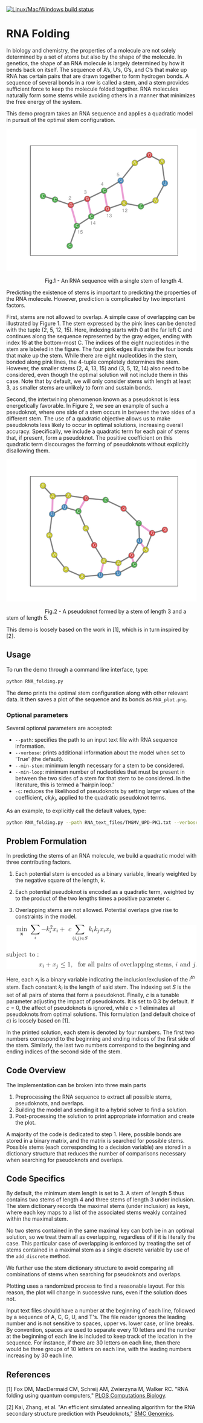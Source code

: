 [![Linux/Mac/Windows build status](
  https://circleci.com/gh/dwave-examples/rna-folding.svg?style=svg)](
  https://circleci.com/gh/dwave-examples/rna-folding)

# RNA Folding

In biology and chemistry, the properties of a molecule are not solely determined
by a set of atoms but also by the shape of the molecule. In genetics, the shape
of an RNA molecule is largely determined by how it bends back on itself. The
sequence of A’s, U’s, G’s, and C’s that make up RNA has certain pairs that are
drawn together to form hydrogen bonds. A sequence of several bonds in a row is
called a stem, and a stem provides sufficient force to keep the molecule folded
together. RNA molecules naturally form some stems while avoiding others in a
manner that minimizes the free energy of the system.

This demo program takes an RNA sequence and applies a quadratic model in pursuit
of the optimal stem configuration.

![Figure 1! ](readme_imgs/Single_Stem.png "Simple single stem plot")

<p>
&emsp;&emsp;&emsp;&emsp;&emsp;&emsp;&emsp; 
Fig.1 - An RNA sequence with a single stem of length 4.
</p>

Predicting the existence of stems is important to predicting the properties of
the RNA molecule. However, prediction is complicated by two important factors. 

First, stems are not allowed to overlap. A simple case of overlapping can be
illustrated by Figure 1. The stem expressed by the pink lines can be denoted
with the tuple (2, 5, 12, 15). Here, indexing starts with 0 at the far left C
and continues along the sequence represented by the gray edges, ending with
index 16 at the bottom-most C. The indices of the eight nucleotides in the stem
are labeled in the figure. The four pink edges illustrate the four bonds that
make up the stem. While there are eight nucleotides in the stem, bonded along
pink lines, the 4-tuple completely determines the stem. However, the smaller
stems (2, 4, 13, 15) and (3, 5, 12, 14) also need to be considered, even though
the optimal solution will not include them in this case. Note that by default,
we will only consider stems with length at least 3, as smaller stems are
unlikely to form and sustain bonds.

Second, the intertwining phenomenon known as a pseudoknot is less energetically
favorable. In Figure 2, we see an example of such a pseudoknot, where one side
of a stem occurs in between the two sides of a different stem. The use of a
quadratic objective allows us to make pseudoknots less likely to occur in
optimal solutions, increasing overall accuracy. Specifically, we include a
quadratic term for each pair of stems that, if present, form a pseudoknot. The
positive coefficient on this quadratic term discourages the forming of
pseudoknots without explicitly disallowing them.

<p align = "center">

![Figure 2](readme_imgs/pseudoknot2.png "Simple pseudoknot example")
<p>
&emsp;&emsp;&emsp;&emsp;&emsp;&emsp;&emsp;
Fig.2 - A pseudoknot formed by a stem of length 3 and a stem of length 5.
</p>

This demo is loosely based on the work in [1],
which is in turn inspired by [2].

## Usage

To run the demo through a command line interface, type:

```bash
python RNA_folding.py
```

The demo prints the optimal stem configuration along with other relevant data.
It then saves a plot of the sequence and its bonds as `RNA_plot.png`.

### Optional parameters
Several optional parameters are accepted:

- `--path`: specifies the path to an input text file with RNA sequence information. 
- `--verbose`: prints additional information about the model when set to 'True' (the default). 
- `--min-stem`: minimum length necessary for a stem to be considered.
- `--min-loop`: minimum number of nucleotides that must be present
in between the two sides of a stem for that stem to be considered. 
In the literature, this is termed a 'hairpin loop.'
- `-c`: reduces the likelihood of pseudoknots by setting larger values of the coefficient, 
*ck<sub>i</sub>k<sub>j</sub>*,
applied to the quadratic pseudoknot terms.

As an example, to explicitly call the default values, type:
```bash
python RNA_folding.py --path RNA_text_files/TMGMV_UPD-PK1.txt --verbose True  --min-stem 3 --min-loop 2 -c 0.3 
```

## Problem Formulation

In predicting the stems of an RNA molecule, we build a quadratic model with three contributing factors. 

1. Each potential stem is encoded as a binary variable, 
linearly weighted by the negative square of the length, *k*.

2. Each potential pseudoknot is encoded as a quadratic term, 
 weighted by to the product of the two lengths 
times a positive parameter *c*.

3. Overlapping stems are not allowed. 
Potential overlaps give rise to constraints in the model.

![objective](readme_imgs/model.png "The optimization model")

Here, each *x<sub>i</sub>* is a binary variable indicating the
inclusion/exclusion of the *i<sup>th</sup>* stem. Each constant *k<sub>i</sub>*
is the length of said stem. The indexing set *S* is the set of all pairs of
stems that form a pseudoknot. Finally, *c* is a tunable parameter adjusting the
impact of pseudoknots. It is set to 0.3 by default. If *c* = 0, the affect of
pseudoknots is ignored, while *c* > 1 eliminates all pseudoknots from optimal
solutions. This formulation (and default choice of *c*) is loosely based on [1].

In the printed solution, each stem is denoted by four numbers. The first two
numbers correspond to the beginning and ending indices of the first side of the
stem. Similarly, the last two numbers correspond to the beginning and ending
indices of the second side of the stem.

## Code Overview

The implementation can be broken into three main parts
1. Preprocessing the RNA sequence to extract all possible stems, pseudoknots, and overlaps.
2. Building the model and sending it to a hybrid solver to find a solution.
3. Post-processing the solution 
to print appropriate information and create the plot.

A majority of the code is dedicated to step 1. Here, possible bonds are stored
in a binary matrix, and the matrix is searched for possible stems. Possible
stems (each corresponding to a decision variable) are stored in a dictionary
structure that reduces the number of comparisons necessary when searching for
pseudoknots and overlaps.

## Code Specifics

By default, the minimum stem length is set to 3. A stem of length 5 thus
contains two stems of length 4 and three stems of length 3 under inclusion. The
stem dictionary records the maximal stems (under inclusion) as keys, where each
key maps to a list of the associated stems weakly contained within the maximal
stem.

No two stems contained in the same maximal key can both be in an optimal
solution, so we treat them all as overlapping, regardless of if it is literally
the case. This particular case of overlapping is enforced by treating the set of
stems contained in a maximal stem as a single discrete variable by use of the
`add_discrete` method.

We further use the stem dictionary structure to avoid comparing all combinations
of stems when searching for pseudoknots and overlaps.

Plotting uses a randomized process to find a reasonable layout. For this reason,
the plot will change in successive runs, even if the solution does not. 

Input text files should have a number at the beginning of each line, followed by
a sequence of A, C, G, U, and T's. The file reader ignores the leading number
and is not sensitive to spaces, upper vs. lower case, or line breaks. By
convention, spaces are used to separate every 10 letters and the number at the
beginning of each line is included to keep track of the location in the
sequence. For instance, if there are 30 letters on each line, then there would
be three groups of 10 letters on each line, with the leading numbers increasing
by 30 each line.

## References

[1] Fox DM, MacDermaid CM, Schreij AM, Zwierzyna M, Walker RC. 
"RNA folding using quantum computers," 
[PLOS Computations Biology](https://journals.plos.org/ploscompbiol/article?id=10.1371/journal.pcbi.1010032).

[2] Kai, Zhang, et al. 
"An efficient simulated annealing algorithm for the RNA secondary structure prediction with Pseudoknots," 
[BMC Genomics](https://bmcgenomics.biomedcentral.com/articles/10.1186/s12864-019-6300-2).
